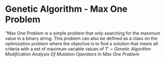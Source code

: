 # Genetic Algorithm - Max One Problem
"Max One Problem is a simple problem that only searching for the maximum value in a binary string. 
This problem can also be defined as a class on the optimization problem where the objective is to 
find a solution that meets all criteria with a set of maximum variable values of 1"
 ~ *Genetic Algorithm Modification Analysis Of Mutation Operators In Max One Problem*
